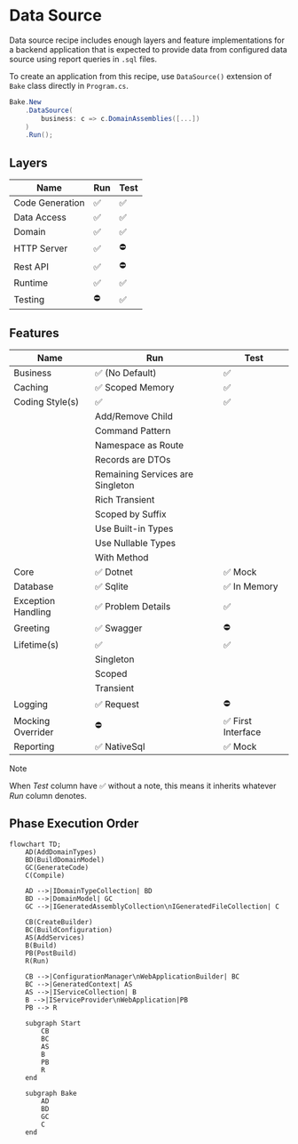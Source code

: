 # Data Source

Data source recipe includes enough layers and feature implementations for a
backend application that is expected to provide data from configured data source
using report queries in `.sql` files.

To create an application from this recipe, use `DataSource()` extension of
`Bake` class directly in `Program.cs`.

```csharp
Bake.New
    .DataSource(
        business: c => c.DomainAssemblies([...])
    )
    .Run();
```

## Layers

| Name                 | Run                | Test               |
| -------------------- | ------------------ | ------------------ |
| Code Generation      | :white_check_mark: | :white_check_mark: |
| Data Access          | :white_check_mark: | :white_check_mark: |
| Domain               | :white_check_mark: | :white_check_mark: |
| HTTP Server          | :white_check_mark: | :no_entry:         |
| Rest API             | :white_check_mark: | :no_entry:         |
| Runtime              | :white_check_mark: | :white_check_mark: |
| Testing              | :no_entry:         | :white_check_mark: |

## Features

| Name               | Run                                | Test                               |
| ------------------ | ---------------------------------- | ---------------------------------- |
| Business           | :white_check_mark: (No Default)    | :white_check_mark:                 |
| Caching            | :white_check_mark: Scoped Memory   | :white_check_mark:                 |
| Coding Style(s)    | :white_check_mark:                 | :white_check_mark:                 |
|                    | Add/Remove Child                   |                                    |
|                    | Command Pattern                    |                                    |
|                    | Namespace as Route                 |                                    |
|                    | Records are DTOs                   |                                    |
|                    | Remaining Services are Singleton   |                                    |
|                    | Rich Transient                     |                                    |
|                    | Scoped by Suffix                   |                                    |
|                    | Use Built-in Types                 |                                    |
|                    | Use Nullable Types                 |                                    |
|                    | With Method                        |                                    |
| Core               | :white_check_mark: Dotnet          | :white_check_mark: Mock            |
| Database           | :white_check_mark: Sqlite          | :white_check_mark: In Memory       |
| Exception Handling | :white_check_mark: Problem Details | :white_check_mark:                 |
| Greeting           | :white_check_mark: Swagger         | :no_entry:                         |
| Lifetime(s)        | :white_check_mark:                 | :white_check_mark:                 |
|                    | Singleton                          |                                    |
|                    | Scoped                             |                                    |
|                    | Transient                          |                                    |
| Logging            | :white_check_mark: Request         | :no_entry:                         |
| Mocking Overrider  | :no_entry:                         | :white_check_mark: First Interface |
| Reporting          | :white_check_mark: NativeSql       | :white_check_mark: Mock            |

> [!NOTE]
>
> When _Test_ column have :white_check_mark: without a note, this means it
> inherits whatever _Run_ column denotes.

## Phase Execution Order

```mermaid
flowchart TD;
    AD(AddDomainTypes)
    BD(BuildDomainModel)
    GC(GenerateCode)
    C(Compile)

    AD -->|IDomainTypeCollection| BD
    BD -->|DomainModel| GC
    GC -->|IGeneratedAssemblyCollection\nIGeneratedFileCollection| C

    CB(CreateBuilder)
    BC(BuildConfiguration)
    AS(AddServices)
    B(Build)
    PB(PostBuild)
    R(Run)

    CB -->|ConfigurationManager\nWebApplicationBuilder| BC
    BC -->|GeneratedContext| AS
    AS -->|IServiceCollection| B
    B -->|IServiceProvider\nWebApplication|PB
    PB --> R

    subgraph Start
        CB
        BC
        AS
        B
        PB
        R
    end

    subgraph Bake
        AD
        BD
        GC
        C
    end
```
